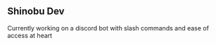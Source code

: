 ## Shinobu Dev

Currently working on a discord bot with slash commands and ease of access at heart 
